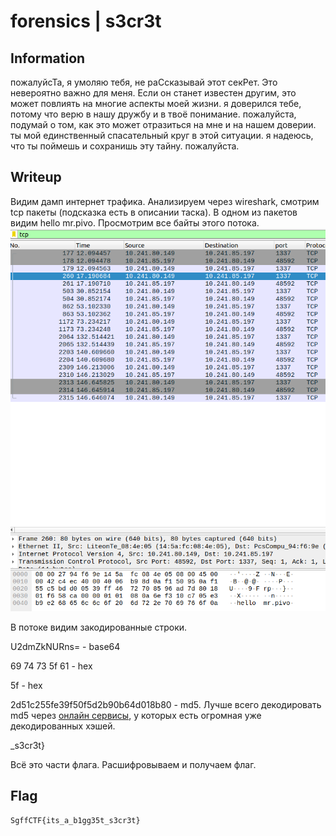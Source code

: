# forensics | s3cr3t

## Information
пожалуйсТа, я умоляю тебя, не раСсказывай этот секРет. Это невероятно важно для меня. Если он станет известен другим, это может повлиять на многие аспекты моей жизни. я доверился тебе, потому что верю в нашу дружбу и в твоё понимание. пожалуйста, подумай о том, как это может отразиться на мне и на нашем доверии. ты мой единственный спасательный круг в этой ситуации. я надеюсь, что ты поймешь и сохранишь эту тайну. пожалуйста.

## Writeup
Видим дамп интернет трафика. Анализируем через wireshark, смотрим tcp пакеты (подсказка есть в описании таска).
В одном из пакетов видим hello mr.pivo. Просмотрим все байты этого потока.
![alt text](img/tcp.png)

В потоке видим закодированные строки.

U2dmZkNURns= - base64

69 74 73 5f 61 - hex

5f - hex

2d51c255fe39f50f5d2b90b64d018b80 - md5. Лучше всего декодировать md5 через [онлайн сервисы](https://hashes.com/en/decrypt/hash), у которых есть огромная уже декодированных хэшей.


_s3cr3t}

Всё это части флага. Расшифровываем и получаем флаг.

## Flag
`SgffCTF{its_a_b1gg35t_s3cr3t}`
